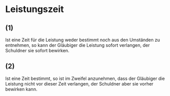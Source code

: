 # Leistungszeit



## (1)

 Ist eine Zeit für die Leistung weder bestimmt noch aus den Umständen zu entnehmen, so kann der Gläubiger die Leistung sofort verlangen, der Schuldner sie sofort bewirken.

## (2)

 Ist eine Zeit bestimmt, so ist im Zweifel anzunehmen, dass der Gläubiger die Leistung nicht vor dieser Zeit verlangen, der Schuldner aber sie vorher bewirken kann. 

